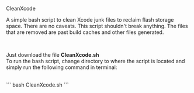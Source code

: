 CleanXcode

<p>A simple bash script to clean Xcode junk files to reclaim flash storage space. There are no caveats. This script shouldn't break anything. The files that are removed are past build caches and other files generated.</p>

<br>

<p>Just download the file <b>CleanXcode.sh</b>
<br>
To run the bash script, change directory to where the script is located and simply run the following command in terminal: </p>
<br>
```
bash CleanXcode.sh
```
